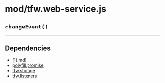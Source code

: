 # mod/tfw.web-service.js
## `changeEvent()`




----

## Dependencies
* [$]($.md)
* [polyfill.promise](polyfill.promise.md)
* [tfw.storage](tfw.storage.md)
* [tfw.listeners](tfw.listeners.md)